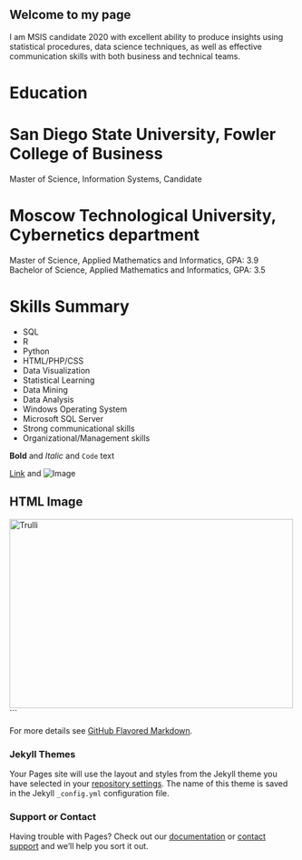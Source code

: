 ## Welcome to my page

I am MSIS candidate 2020 with excellent ability to produce insights using statistical procedures, data science 
techniques, as well as effective communication skills with both business and technical teams. 
 
# Education 

# San Diego State University, Fowler College of Business #                 
Master of Science, Information Systems, Candidate 

# Moscow Technological University, Cybernetics department #                                                   
Master of Science, Applied Mathematics and Informatics,     GPA: 3.9                              
Bachelor of Science, Applied Mathematics and Informatics,  GPA: 3.5 



# Skills Summary 

- SQL 
- R 
- Python 
- HTML/PHP/CSS 
- Data Visualization 
- Statistical Learning 
- Data Mining 
- Data Analysis 
- Windows Operating System 
- Microsoft SQL Server 
- Strong communicational skills 
- Organizational/Management skills
 

**Bold** and _Italic_ and `Code` text

[Link](url) and ![Image](src)

<h2>HTML Image</h2>
<img src="pic_trulli.jpg" alt="Trulli" width="500" height="333">
```

For more details see [GitHub Flavored Markdown](https://guides.github.com/features/mastering-markdown/).

### Jekyll Themes

Your Pages site will use the layout and styles from the Jekyll theme you have selected in your [repository settings](https://github.com/KateM19/Kate.GitHub.io/settings). The name of this theme is saved in the Jekyll `_config.yml` configuration file.

### Support or Contact

Having trouble with Pages? Check out our [documentation](https://help.github.com/categories/github-pages-basics/) or [contact support](https://github.com/contact) and we’ll help you sort it out.
